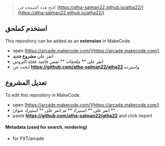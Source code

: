  


> افتح هذه الصفحة في [https://atha-salman22.github.io/atha22/](https://atha-salman22.github.io/atha22/)

## استخدم كملحق

This repository can be added as an **extension** in MakeCode.

* open [https://arcade.makecode.com/](https://arcade.makecode.com/)
* انقر على **مشروع جديد**
* انقر على ** ملحقات ** ضمن قائمة عجلة التروس
* ابحث عن **https://github.com/atha-salman22/atha22** واسترده

## تعديل المشروع

To edit this repository in MakeCode.

* open [https://arcade.makecode.com/](https://arcade.makecode.com/)
* انقر على ** استيراد ** ثم انقر على ** استيراد عنوان **
* paste **https://github.com/atha-salman22/atha22** and click import

#### Metadata (used for search, rendering)

* for PXT/arcade
<script src="https://makecode.com/gh-pages-embed.js"></script><script>makeCodeRender("{{ site.makecode.home_url }}", "{{ site.github.owner_name }}/{{ site.github.repository_name }}");</script>
